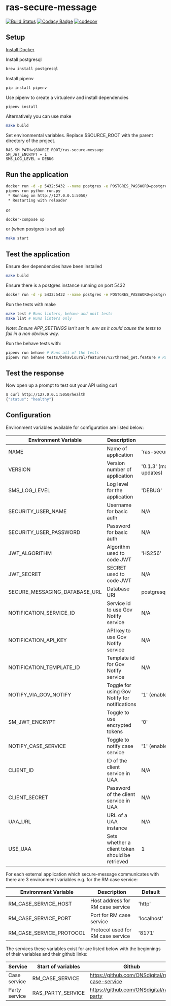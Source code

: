 # ras-secure-message
[![Build Status](https://travis-ci.org/ONSdigital/ras-secure-message.svg?branch=master)](https://travis-ci.org/ONSdigital/ras-secure-message)
[![Codacy Badge](https://api.codacy.com/project/badge/Grade/4e427a826650454d98ed74dade65a4ff)](https://www.codacy.com/app/ONSDigital/ras-secure-message)
[![codecov](https://codecov.io/gh/ONSdigital/ras-secure-message/branch/master/graph/badge.svg)](https://codecov.io/gh/ONSdigital/ras-secure-message)


## Setup

[Install Docker](https://docs.docker.com/engine/installation/)

Install postgresql
```bash
brew install postgresql
```

Install pipenv
```bash
pip install pipenv
```

Use pipenv to create a virtualenv and install dependencies
```bash
pipenv install
```

Alternatively you can use make
```bash
make build
```

Set environmental variables. Replace $SOURCE_ROOT with the parent directory of the project.

```
RAS_SM_PATH=$SOURCE_ROOT/ras-secure-message
SM_JWT_ENCRYPT = 1
SMS_LOG_LEVEL = DEBUG
```

Run the application
-------------------
```bash
docker run -d -p 5432:5432 --name postgres -e POSTGRES_PASSWORD=postgres -e POSTGRES_DB=postgres -d postgres
pipenv run python run.py
 * Running on http://127.0.0.1:5050/
 * Restarting with reloader
```
or
```bash
docker-compose up
```
or (when postgres is set up)
```bash
make start
```


Test the application
--------------------
Ensure dev dependencies have been installed
```bash
make build
```

Ensure there is a postgres instance running on port 5432
```bash
docker run -d -p 5432:5432 --name postgres -e POSTGRES_PASSWORD=postgres -e POSTGRES_DB=postgres -d postgres
```

Run the tests with make
```bash
make test # Runs linters, behave and unit tests
make lint # Runs linters only
```
*Note: Ensure APP_SETTINGS isn't set in .env as it could cause the tests to fail
in a non obvious way.*


Run the behave tests with:
```bash
pipenv run behave # Runs all of the tests
pipenv run behave tests/behavioural/features/v2/thread_get.feature # Runs individual feature test
```


Test the response
-----------------

Now open up a prompt to test out your API using curl
```bash
$ curl http://127.0.0.1:5050/health
{"status": "healthy"}
```

## Configuration

Environment variables available for configuration are listed below:

| Environment Variable            | Description                                        | Default
|---------------------------------|----------------------------------------------------|-------------------------------
| NAME                            | Name of application                                | 'ras-secure-message'
| VERSION                         | Version number of application                      | '0.1.3' (manually update as application updates)
| SMS_LOG_LEVEL                   | Log level for the application                      | 'DEBUG'
| SECURITY_USER_NAME              | Username for basic auth                            | N/A
| SECURITY_USER_PASSWORD          | Password for basic auth                            | N/A
| JWT_ALGORITHM                   | Algorithm used to code JWT                         | 'HS256'
| JWT_SECRET                      | SECRET used to code JWT                            | N/A
| SECURE_MESSAGING_DATABASE_URL   | Database URI                                       | postgresql://postgres:postgres@localhost:5432
| NOTIFICATION_SERVICE_ID         | Service id to use Gov Notify service               | N/A
| NOTIFICATION_API_KEY            | API key to use Gov Notify service                  | N/A
| NOTIFICATION_TEMPLATE_ID        | Template id for Gov Notify service                 | N/A
| NOTIFY_VIA_GOV_NOTIFY           | Toggle for using Gov Notify for notifications      | '1' (enable Gov Notify email notifications)
| SM_JWT_ENCRYPT                  | Toggle to use encrypted tokens                     | '0'
| NOTIFY_CASE_SERVICE             | Toggle to notify case service                      | '1' (enable notifying case service)
| CLIENT_ID                       | ID of the client service in UAA                    | N/A
| CLIENT_SECRET                   | Password of the client service in UAA              | N/A
| UAA_URL                         | URL of a UAA instance                              | N/A
| USE_UAA                         | Sets whether a client token should be retrieved    | 1


For each external application which secure-message communicates with there are 3 environment variables e.g. for the RM case service:

| Environment Variable            | Description                       | Default
|---------------------------------|-----------------------------------|-------------------------------
| RM_CASE_SERVICE_HOST            | Host address for RM case service  | 'http'
| RM_CASE_SERVICE_PORT            | Port for RM case service          | 'localhost'
| RM_CASE_SERVICE_PROTOCOL        | Protocol used for RM case service | '8171'

The services these variables exist for are listed below with the beginnings of their variables and their github links:

| Service                         | Start of variables          | Github
|---------------------------------|-----------------------------|-----------------------------
| Case service                    | RM_CASE_SERVICE             | https://github.com/ONSdigital/rm-case-service
| Party service                   | RAS_PARTY_SERVICE           | https://github.com/ONSdigital/ras-party
